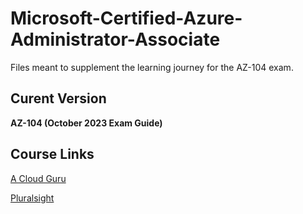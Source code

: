 # Microsoft-Certified-Azure-Administrator-Associate

Files meant to supplement the learning journey for the AZ-104 exam.

## Curent Version

**AZ-104 (October 2023 Exam Guide)**

## Course Links

[A Cloud Guru](https://learn.acloud.guru/course/5ab081d6-99e2-44cf-bf60-25721e8875c5/dashboard)

[Pluralsight]()

